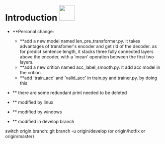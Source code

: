 # Introduction <img src="fairseq_logo.png" width="50"> 

- **Personal change:
  - **add a new model named len_pre_transformer.py. it takes advantages of transfomer's encoder and get rid of the decoder. as for predict sentence length, it stacks three fully connected layers above the encoder, with a 'mean' operation between the first two layers.
  - **add a new crition named acc_label_smooth.py. it add acc model in the crition.
  - **add 'train_acc' and 'valid_acc' in train.py and trainer.py. by doing this



- ** there are some redundant print needed to be deleted
- ** modified by linux 
- ** modified by windows

- ** modified in develop branch

switch origin branch: git branch -u origin/develop (or origin/hotfix or origin/master)

